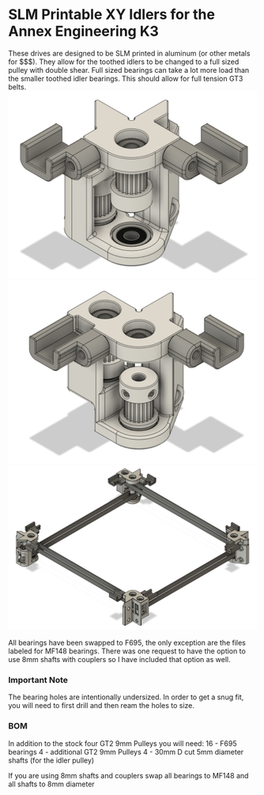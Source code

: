 # SLM Printable XY Idlers for the Annex Engineering K3
These drives are designed to be SLM printed in aluminum (or other metals for $$$).  They allow for the toothed idlers to be changed to a full sized pulley with double shear.  Full sized bearings can take a lot more load than the smaller toothed idler bearings.  This should allow for full tension GT3 belts.
![XDrive_F695](Images/XDrive_F695.png)
![YDrive_F695](Images/YDrive_F695.png)
![XY_Assembly](Images/XY_Assembly.png)

All bearings have been swapped to F695, the only exception are the files labeled for MF148 bearings.  There was one request to have the option to use 8mm shafts with couplers so I have included that option as well.

### Important Note

The bearing holes are intentionally undersized.  In order to get a snug fit, you will need to first drill and then ream the holes to size.

### BOM
In addition to the stock four GT2 9mm Pulleys you will need:
16 - F695 bearings
4 - additional GT2 9mm Pulleys
4 - 30mm D cut 5mm diameter shafts (for the idler pulley)

If you are using 8mm shafts and couplers swap all bearings to MF148 and all shafts to 8mm diameter
